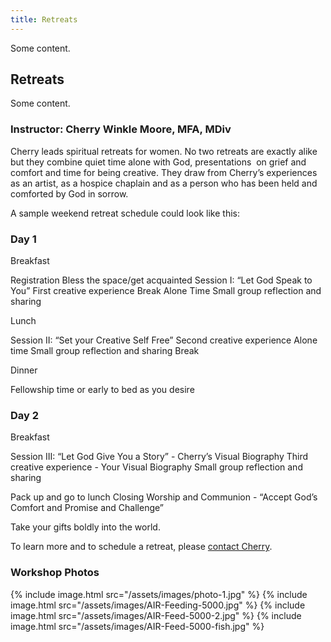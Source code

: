 ```yaml
---
title: Retreats
---
```


Some content. 

## Retreats

Some content. 

### Instructor: Cherry Winkle Moore, MFA, MDiv

Cherry leads spiritual retreats for women. No two retreats are exactly alike but they combine quiet time alone with God, presentations  on grief and comfort and time for being creative. They draw from Cherry’s experiences as an artist, as a hospice chaplain and as a person who has been held and comforted by God in sorrow.

A sample weekend retreat schedule could look like this:

### Day 1

Breakfast

Registration
Bless the space/get acquainted
Session I: “Let God Speak to You”
First creative experience
Break
Alone Time
Small group reflection and sharing

Lunch

Session II: “Set your Creative Self Free”
Second creative experience
Alone time
Small group reflection and sharing
Break

Dinner

Fellowship time or early to bed as you desire

### Day 2

Breakfast

Session III: “Let God Give You a Story” -
Cherry’s Visual Biography
Third creative experience -
Your Visual Biography
Small group reflection and sharing

Pack up and go to lunch
Closing Worship and Communion - “Accept God’s Comfort and Promise and Challenge”

Take your gifts boldly into the world.

To learn more and to schedule a retreat, please [contact Cherry](https://www.cherrywinklemoore.com/contact/).

### Workshop Photos


{% include image.html src="/assets/images/photo-1.jpg" %}
{% include image.html src="/assets/images/AIR-Feeding-5000.jpg" %}
{% include image.html src="/assets/images/AIR-Feed-5000-2.jpg" %}
{% include image.html src="/assets/images/AIR-Feed-5000-fish.jpg" %}
